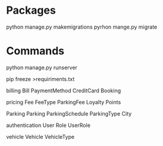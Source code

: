 # Packages

python manage.py makemigrations
pyrhon mange.py migrate

# Commands

python manage.py runserver

pip freeze >requiriments.txt


billing
    Bill
    PaymentMethod
    CreditCard
    Booking

pricing
    Fee
    FeeType
    ParkingFee
    Loyalty
    Points

Parking
    Parking
    ParkingSchedule
    ParkingType
    City

authentication
    User
    Role
    UserRole

vehicle
    Vehicle
    VehicleType